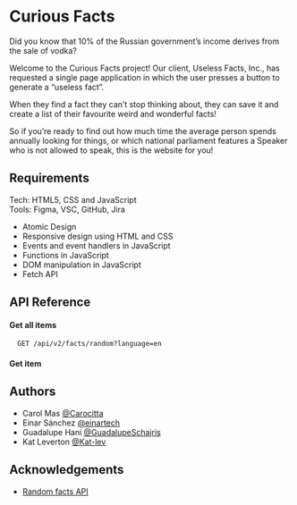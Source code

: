 # Curious Facts

Did you know that 10% of the Russian government’s income derives from the sale of vodka?

Welcome to the Curious Facts project! Our client, Useless Facts, Inc., has requested a single page application in which the user presses a button to generate a “useless fact”.

When they find a fact they can’t stop thinking about, they can save it and create a list of their favourite weird and wonderful facts! 

So if you’re ready to find out how much time the average person spends annually looking for things, or which national parliament features a Speaker who is not allowed to speak, this is the website for you!


## Requirements

Tech: HTML5, CSS and JavaScript  
Tools: Figma, VSC, GitHub, Jira

- Atomic Design
- Responsive design using HTML and CSS
- Events and event handlers in JavaScript
- Functions in JavaScript
- DOM manipulation in JavaScript
- Fetch API


## API Reference

#### Get all items

```http
  GET /api/v2/facts/random?language=en
```
#### Get item


## Authors

- Carol Mas [@Carocitta](https://github.com/Carocitta)
- Einar Sánchez [@einartech](https://github.com/einartech)
- Guadalupe Hani [@GuadalupeSchajris](https://GuadalupeSchajris)
- Kat Leverton [@Kat-lev](https://github.com/Kat-lev)


## Acknowledgements

 - [Random facts API](https://https://uselessfacts.jsph.pl/)
